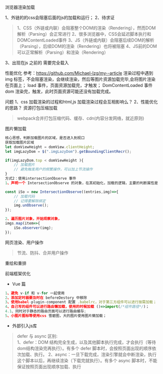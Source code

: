 浏览器渲染加载

1、外链的的css会阻塞后面的js的加载和运行；
2、待求证
> 1、CSS（外链或内联）会阻塞整个DOM的渲染（Rendering），然而DOM解析（Parsing）会正常进行
2、很多浏览器中，CSS会延迟脚本执行和DOMContentLoaded事件
3、JS（外链或内联）会阻塞后续DOM的解析（Parsing），后续DOM的渲染（Rendering）也将被阻塞
4、JS前的DOM可以正常解析（Parsing）和渲染（Rendering）

3、出现在js 之前的<link href="file.css"> 需要完全载入

性能优化
参考：https://github.com/Michael-lzg/my--article
渲染过程中遇到img 标签，不会阻塞渲染，会继续渲染，然后等图片资源加载完毕,会将图片渲染在页面上；
load 事件，页面资源加载完，才触发；
DomContentLoaded 事件dom 渲染完，触发，此时页面资源可能还没有加载完成。


问题
1、css 加载渲染的过程和html,js 加载渲染过程会互相影响么？
2、性能优化的思路？
资源打包压缩加载
> webpack合并打包压缩代码、缓存、cdn(内容分发网络，就近原则)
> 
图片懒加载
```javascript
核心思想，判断加载图片的区域，是否进入到视口  
获取加载图片区域
let domViewHeight = domView.clientHeight;
let imgLazyDom = $(".imgLazyDom").getBoundingClientRecr();

if(imgLazyDom.top < domViewHeight ){
    // 加载图片
    // 避免触发用户的频繁操作，可以加上节流操作
}
方式2：使用intersectionObserve 事件
1、声明一个 IntersectionObserve 的对象，在其初始化，加载的逻辑，主要的判断属性是 isIntersection ,图片区域是否已经进入到视口区域；

const iSo = new IntersectionObserve((entries,img)=>{
    // 加载代码
    // 记得要解除绑定
    img.unObserve();
});

2、遍历图片对象，开始观察对象，
imgs.map(item=>{
    iSo.observer(img);
});

```

网页渲染、用户操作
> 节流、防抖、合并用户操作

重绘和重排


前端框架优化
- Vue 篇
```javascript
1、避免 v-if 和 v-for 一起使用
2、添加定时器要及时在 beforeDestory 中移除
3、使用babel-plugin-component 配置 .babelrc，对于第三方组件可以进行按需加载；
4、自己写的组件可以进行路由懒加载，使用的时候加载 ()=>import(/*组件路径*/)；
4.1、同时对于静态的路由页面可以进行路由缓存;
5、小图片图标等使用css 雪碧图，大的图片使用图片懒加载；

```

- 外部引入js库
> defer 与 async 区别:  
1、defer：DOM 结构完全生成，以及其他脚本执行完成，才会执行（等待dom结构渲染完再执行）。有多个 defer 脚本时，会按照页面出现的顺序依次加载、执行。
2、async：一旦下载完成，渲染引擎就会中断渲染，执行这个脚本以后，再继续渲染（下载完就执行）。有多个 async 脚本时，不能保证按照页面出现顺序加载、执行